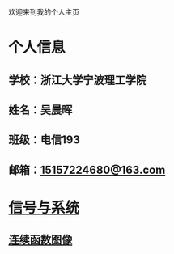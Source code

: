 欢迎来到我的个人主页

# 个人信息
## 学校：浙江大学宁波理工学院
## 姓名：吴晨晖
## 班级：电信193
## 邮箱：15157224680@163.com
# [信号与系统](https://github.com/terromer/wch/blob/main/README.md)
## [连续函数图像](https://github.com/terromer/wch/tree/main/%E5%87%BD%E6%95%B0)


